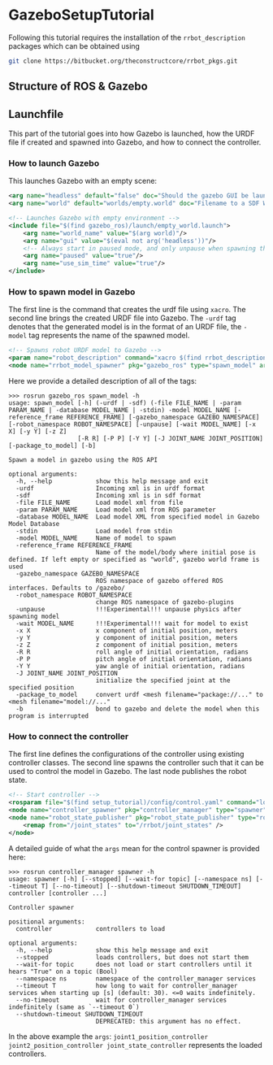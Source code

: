 # GazeboSetupTutorial

Following this tutorial requires the installation of the `rrbot_description` packages which can be obtained using

```zsh
git clone https://bitbucket.org/theconstructcore/rrbot_pkgs.git
```

## Structure of ROS & Gazebo

## Launchfile

This part of the tutorial goes into how Gazebo is launched, how the URDF file if created and spawned into Gazebo, and how to connect the controller.

### How to launch Gazebo

This launches Gazebo with an empty scene:

```xml
<arg name="headless" default="false" doc="Should the gazebo GUI be launched?" />
<arg name="world" default="worlds/empty.world" doc="Filename to a SDF World for gazebo to use" />

<!-- Launches Gazebo with empty environment -->
<include file="$(find gazebo_ros)/launch/empty_world.launch">
    <arg name="world_name" value="$(arg world)"/>
    <arg name="gui" value="$(eval not arg('headless'))"/>
    <!-- Always start in paused mode, and only unpause when spawning the model -->
    <arg name="paused" value="true"/>
    <arg name="use_sim_time" value="true"/>
</include>
```

### How to spawn model in Gazebo

The first line is the command that creates the urdf file using `xacro`. The second line brings the created URDF file into Gazebo. The `-urdf` tag denotes that the generated model is in the format of an URDF file, the `-model` tag represents the name of the spawned model.

```xml
<!-- Spawns robot URDF model to Gazebo -->
<param name="robot_description" command="xacro $(find rrbot_description)/urdf/rrbot.xacro"/>
<node name="rrbot_model_spawner" pkg="gazebo_ros" type="spawn_model" args="-param robot_description -urdf -model rrbot -unpause"/>
```

Here we provide a detailed description of all of the tags:

```console
>>> rosrun gazebo_ros spawn_model -h    
usage: spawn_model [-h] (-urdf | -sdf) (-file FILE_NAME | -param PARAM_NAME | -database MODEL_NAME | -stdin) -model MODEL_NAME [-reference_frame REFERENCE_FRAME] [-gazebo_namespace GAZEBO_NAMESPACE] [-robot_namespace ROBOT_NAMESPACE] [-unpause] [-wait MODEL_NAME] [-x X] [-y Y] [-z Z]
                   [-R R] [-P P] [-Y Y] [-J JOINT_NAME JOINT_POSITION] [-package_to_model] [-b]

Spawn a model in gazebo using the ROS API

optional arguments:
  -h, --help            show this help message and exit
  -urdf                 Incoming xml is in urdf format
  -sdf                  Incoming xml is in sdf format
  -file FILE_NAME       Load model xml from file
  -param PARAM_NAME     Load model xml from ROS parameter
  -database MODEL_NAME  Load model XML from specified model in Gazebo Model Database
  -stdin                Load model from stdin
  -model MODEL_NAME     Name of model to spawn
  -reference_frame REFERENCE_FRAME
                        Name of the model/body where initial pose is defined. If left empty or specified as "world", gazebo world frame is used
  -gazebo_namespace GAZEBO_NAMESPACE
                        ROS namespace of gazebo offered ROS interfaces. Defaults to /gazebo/
  -robot_namespace ROBOT_NAMESPACE
                        change ROS namespace of gazebo-plugins
  -unpause              !!!Experimental!!! unpause physics after spawning model
  -wait MODEL_NAME      !!!Experimental!!! wait for model to exist
  -x X                  x component of initial position, meters
  -y Y                  y component of initial position, meters
  -z Z                  z component of initial position, meters
  -R R                  roll angle of initial orientation, radians
  -P P                  pitch angle of initial orientation, radians
  -Y Y                  yaw angle of initial orientation, radians
  -J JOINT_NAME JOINT_POSITION
                        initialize the specified joint at the specified position
  -package_to_model     convert urdf <mesh filename="package://..." to <mesh filename="model://..."
  -b                    bond to gazebo and delete the model when this program is interrupted
```

### How to connect the controller

The first line defines the configurations of the controller using existing controller classes. The second line spawns the controller such that it can be used to control the model in Gazebo. The last node publishes the robot state.

```xml
<!-- Start controller -->
<rosparam file="$(find setup_tutorial)/config/control.yaml" command="load"/>
<node name="controller_spawner" pkg="controller_manager" type="spawner" respawn="false" output="screen" ns="/rrbot" args="joint1_position_controller joint2_position_controller joint_state_controller"/>
<node name="robot_state_publisher" pkg="robot_state_publisher" type="robot_state_publisher" respawn="false" output="screen">
    <remap from="/joint_states" to="/rrbot/joint_states" />
</node>
```

A detailed guide of what the `args` mean for the control spawner is provided here:

```console
>>> rosrun controller_manager spawner -h
usage: spawner [-h] [--stopped] [--wait-for topic] [--namespace ns] [--timeout T] [--no-timeout] [--shutdown-timeout SHUTDOWN_TIMEOUT] controller [controller ...]

Controller spawner

positional arguments:
  controller            controllers to load

optional arguments:
  -h, --help            show this help message and exit
  --stopped             loads controllers, but does not start them
  --wait-for topic      does not load or start controllers until it hears "True" on a topic (Bool)
  --namespace ns        namespace of the controller_manager services
  --timeout T           how long to wait for controller_manager services when starting up [s] (default: 30). <=0 waits indefinitely.
  --no-timeout          wait for controller_manager services indefinitely (same as `--timeout 0`)
  --shutdown-timeout SHUTDOWN_TIMEOUT
                        DEPRECATED: this argument has no effect.
```

In the above example the `args`: `joint1_position_controller joint2_position_controller joint_state_controller` represents the loaded controllers.

